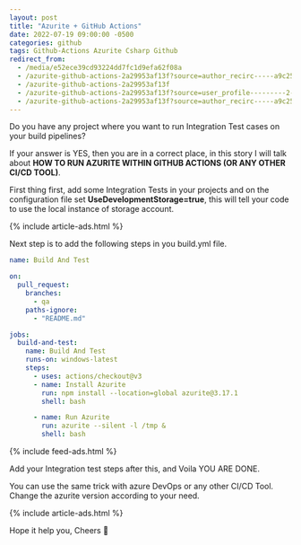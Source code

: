 ```yaml
---
layout: post
title: "Azurite + GitHub Actions"
date: 2022-07-19 09:00:00 -0500
categories: github
tags: Github-Actions Azurite Csharp Github
redirect_from:
  - /media/e52ece39cd93224dd7fc1d9efa62f08a
  - /azurite-github-actions-2a29953af13f?source=author_recirc-----a9c256fee353----4----------------------------
  - /azurite-github-actions-2a29953af13f
  - /azurite-github-actions-2a29953af13f?source=user_profile---------2----------------------------
  - /azurite-github-actions-2a29953af13f?source=author_recirc-----a9c256fee353----3----------------------------
---
```


Do you have any project where you want to run Integration Test cases on your build pipelines?

If your answer is YES, then you are in a correct place, in this story I will talk about <strong>HOW TO RUN AZURITE WITHIN GITHUB ACTIONS (OR ANY OTHER CI/CD TOOL)</strong>.

First thing first, add some Integration Tests in your projects and on the configuration file set <strong>UseDevelopmentStorage=true</strong>, this will tell your code to use the local instance of storage account.

{% include article-ads.html %}

Next step is to add the following steps in you build.yml file.

```yml
name: Build And Test

on:
  pull_request:
    branches:
      - qa
    paths-ignore:
      - "README.md"

jobs:
  build-and-test:
    name: Build And Test
    runs-on: windows-latest
    steps:
      - uses: actions/checkout@v3
      - name: Install Azurite
        run: npm install --location=global azurite@3.17.1
        shell: bash

      - name: Run Azurite
        run: azurite --silent -l /tmp &
        shell: bash
```

{% include feed-ads.html %}

Add your Integration test steps after this, and Voila YOU ARE DONE.

You can use the same trick with azure DevOps or any other CI/CD Tool.
Change the azurite version according to your need.

{% include article-ads.html %}

Hope it help you,
Cheers 🍻
